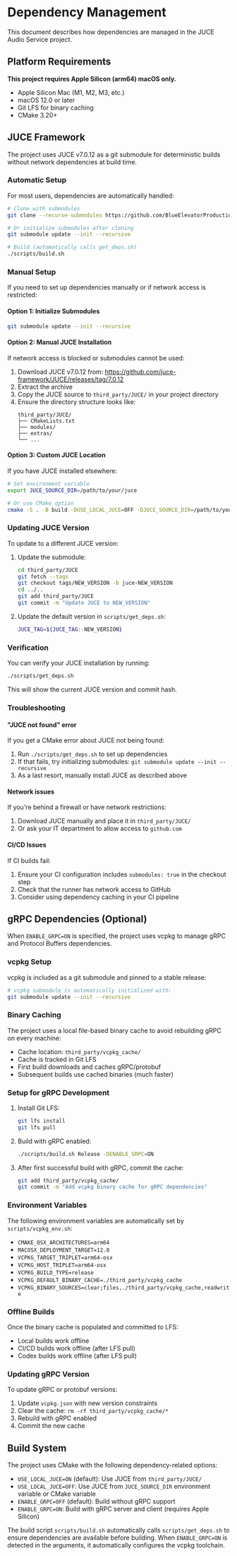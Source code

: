 # Dependency Management

This document describes how dependencies are managed in the JUCE Audio Service project.

## Platform Requirements

**This project requires Apple Silicon (arm64) macOS only.**

- Apple Silicon Mac (M1, M2, M3, etc.)
- macOS 12.0 or later
- Git LFS for binary caching
- CMake 3.20+

## JUCE Framework

The project uses JUCE v7.0.12 as a git submodule for deterministic builds without network dependencies at build time.

### Automatic Setup

For most users, dependencies are automatically handled:

```bash
# Clone with submodules
git clone --recurse-submodules https://github.com/BlueElevatorProductions/JUCE-Audio-Service.git

# Or initialize submodules after cloning
git submodule update --init --recursive

# Build (automatically calls get_deps.sh)
./scripts/build.sh
```

### Manual Setup

If you need to set up dependencies manually or if network access is restricted:

#### Option 1: Initialize Submodules

```bash
git submodule update --init --recursive
```

#### Option 2: Manual JUCE Installation

If network access is blocked or submodules cannot be used:

1. Download JUCE v7.0.12 from: https://github.com/juce-framework/JUCE/releases/tag/7.0.12
2. Extract the archive
3. Copy the JUCE source to `third_party/JUCE/` in your project directory
4. Ensure the directory structure looks like:
   ```
   third_party/JUCE/
   ├── CMakeLists.txt
   ├── modules/
   ├── extras/
   └── ...
   ```

#### Option 3: Custom JUCE Location

If you have JUCE installed elsewhere:

```bash
# Set environment variable
export JUCE_SOURCE_DIR=/path/to/your/juce

# Or use CMake option
cmake -S . -B build -DUSE_LOCAL_JUCE=OFF -DJUCE_SOURCE_DIR=/path/to/your/juce
```

### Updating JUCE Version

To update to a different JUCE version:

1. Update the submodule:
   ```bash
   cd third_party/JUCE
   git fetch --tags
   git checkout tags/NEW_VERSION -b juce-NEW_VERSION
   cd ../..
   git add third_party/JUCE
   git commit -m "Update JUCE to NEW_VERSION"
   ```

2. Update the default version in `scripts/get_deps.sh`:
   ```bash
   JUCE_TAG=${JUCE_TAG:-NEW_VERSION}
   ```

### Verification

You can verify your JUCE installation by running:

```bash
./scripts/get_deps.sh
```

This will show the current JUCE version and commit hash.

### Troubleshooting

#### "JUCE not found" error

If you get a CMake error about JUCE not being found:

1. Run `./scripts/get_deps.sh` to set up dependencies
2. If that fails, try initializing submodules: `git submodule update --init --recursive`
3. As a last resort, manually install JUCE as described above

#### Network issues

If you're behind a firewall or have network restrictions:

1. Download JUCE manually and place it in `third_party/JUCE/`
2. Or ask your IT department to allow access to `github.com`

#### CI/CD Issues

If CI builds fail:

1. Ensure your CI configuration includes `submodules: true` in the checkout step
2. Check that the runner has network access to GitHub
3. Consider using dependency caching in your CI pipeline

## gRPC Dependencies (Optional)

When `ENABLE_GRPC=ON` is specified, the project uses vcpkg to manage gRPC and Protocol Buffers dependencies.

### vcpkg Setup

vcpkg is included as a git submodule and pinned to a stable release:

```bash
# vcpkg submodule is automatically initialized with:
git submodule update --init --recursive
```

### Binary Caching

The project uses a local file-based binary cache to avoid rebuilding gRPC on every machine:

- Cache location: `third_party/vcpkg_cache/`
- Cache is tracked in Git LFS
- First build downloads and caches gRPC/protobuf
- Subsequent builds use cached binaries (much faster)

### Setup for gRPC Development

1. Install Git LFS:
   ```bash
   git lfs install
   git lfs pull
   ```

2. Build with gRPC enabled:
   ```bash
   ./scripts/build.sh Release -DENABLE_GRPC=ON
   ```

3. After first successful build with gRPC, commit the cache:
   ```bash
   git add third_party/vcpkg_cache/
   git commit -m "Add vcpkg binary cache for gRPC dependencies"
   ```

### Environment Variables

The following environment variables are automatically set by `scripts/vcpkg_env.sh`:

- `CMAKE_OSX_ARCHITECTURES=arm64`
- `MACOSX_DEPLOYMENT_TARGET=12.0`
- `VCPKG_TARGET_TRIPLET=arm64-osx`
- `VCPKG_HOST_TRIPLET=arm64-osx`
- `VCPKG_BUILD_TYPE=release`
- `VCPKG_DEFAULT_BINARY_CACHE=./third_party/vcpkg_cache`
- `VCPKG_BINARY_SOURCES=clear;files,./third_party/vcpkg_cache,readwrite`

### Offline Builds

Once the binary cache is populated and committed to LFS:

- Local builds work offline
- CI/CD builds work offline (after LFS pull)
- Codex builds work offline (after LFS pull)

### Updating gRPC Version

To update gRPC or protobuf versions:

1. Update `vcpkg.json` with new version constraints
2. Clear the cache: `rm -rf third_party/vcpkg_cache/*`
3. Rebuild with gRPC enabled
4. Commit the new cache

## Build System

The project uses CMake with the following dependency-related options:

- `USE_LOCAL_JUCE=ON` (default): Use JUCE from `third_party/JUCE/`
- `USE_LOCAL_JUCE=OFF`: Use JUCE from `JUCE_SOURCE_DIR` environment variable or CMake variable
- `ENABLE_GRPC=OFF` (default): Build without gRPC support
- `ENABLE_GRPC=ON`: Build with gRPC server and client (requires Apple Silicon)

The build script `scripts/build.sh` automatically calls `scripts/get_deps.sh` to ensure dependencies are available before building. When `ENABLE_GRPC=ON` is detected in the arguments, it automatically configures the vcpkg toolchain.
